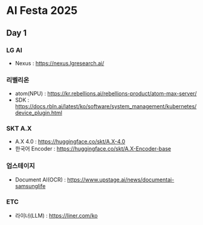# AI Festa 2025

## Day 1

### LG AI
- Nexus : https://nexus.lgresearch.ai/

### 리벨리온
- atom(NPU) : https://kr.rebellions.ai/rebellions-product/atom-max-server/
- SDK : https://docs.rbln.ai/latest/ko/software/system_management/kubernetes/device_plugin.html

### SKT A.X
- A.X 4.0 : https://huggingface.co/skt/A.X-4.0
- 한국어 Encoder : https://huggingface.co/skt/A.X-Encoder-base

### 업스테이지
- Document AI(OCR) : https://www.upstage.ai/news/documentai-samsunglife

### ETC
- 라이너(LLM) : https://liner.com/ko
